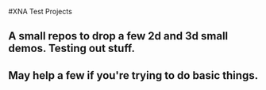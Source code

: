 #XNA Test Projects
## A small repos to drop a few 2d and 3d small demos. Testing out stuff.
## May help a few if you're trying to do basic things.
